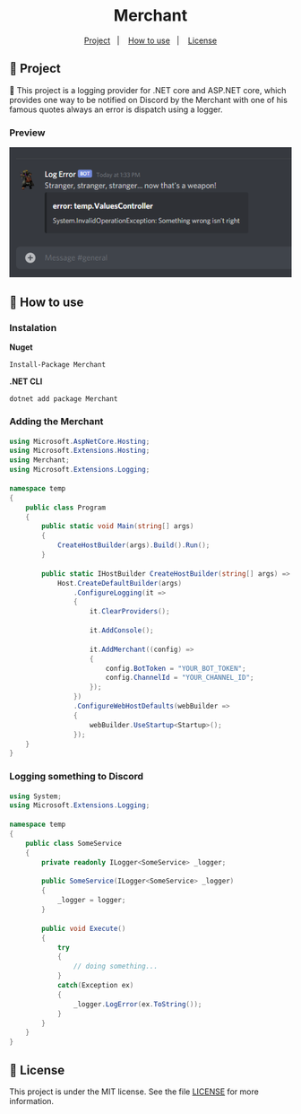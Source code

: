 <h1 align="center">
  Merchant
</h1>

<p align="center">
  <a href="#rocket-project">Project</a>&nbsp;&nbsp;&nbsp;|&nbsp;&nbsp;&nbsp;
  <a href="#thinking-how-to-use">How to use</a>&nbsp;&nbsp;&nbsp;|&nbsp;&nbsp;&nbsp;
  <a href="#memo-license">License</a>
</p>

## :rocket: Project

:loudspeaker: This project is a logging provider for .NET core and ASP.NET core, which provides one way to be notified on Discord by the Merchant with one of his famous quotes always an error is dispatch using a logger.

### Preview

<p>
    <img src="./.github/preview.png" />
</p>

## :thinking: How to use

### Instalation

**Nuget**
```
Install-Package Merchant
```

**.NET CLI**
```
dotnet add package Merchant
```

### Adding the Merchant

```csharp
using Microsoft.AspNetCore.Hosting;
using Microsoft.Extensions.Hosting;
using Merchant;
using Microsoft.Extensions.Logging;

namespace temp
{
    public class Program
    {
        public static void Main(string[] args)
        {
            CreateHostBuilder(args).Build().Run();
        }

        public static IHostBuilder CreateHostBuilder(string[] args) =>
            Host.CreateDefaultBuilder(args)
                .ConfigureLogging(it =>
                {
                    it.ClearProviders();

                    it.AddConsole();

                    it.AddMerchant((config) =>
                    {
                        config.BotToken = "YOUR_BOT_TOKEN";
                        config.ChannelId = "YOUR_CHANNEL_ID";
                    });
                })
                .ConfigureWebHostDefaults(webBuilder =>
                {
                    webBuilder.UseStartup<Startup>();
                });
    }
}
```

### Logging something to Discord
```csharp
using System;
using Microsoft.Extensions.Logging;

namespace temp
{
    public class SomeService
    {
        private readonly ILogger<SomeService> _logger;

        public SomeService(ILogger<SomeService> _logger)
        {
            _logger = logger;
        }

        public void Execute()
        {
            try
            {
                // doing something...
            }
            catch(Exception ex)
            {
                _logger.LogError(ex.ToString());
            }
        }
    }
}
```

## :memo: License

This project is under the MIT license. See the file [LICENSE](LICENSE) for more information.
